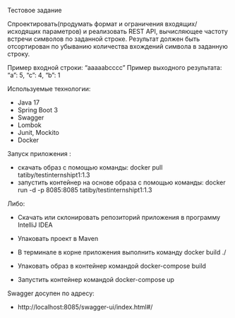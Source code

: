 Тестовое задание

Спроектировать(продумать формат и ограничения входящих/исходящих параметров) и реализовать REST API, вычисляющее частоту встречи символов по заданной строке. Результат должен быть отсортирован по убыванию количества вхождений символа в заданную строку.

Пример входной строки: “aaaaabcccc”
Пример выходного результата: “a”: 5, “c”: 4, “b”: 1

Используемые технологии:
- Java 17
- Spring Boot 3
- Swagger
- Lombok
- Junit, Mockito
- Docker

Запуск приложения :

- скачать образ с помощью команды: docker pull tatiby/testinternshipt1:1.3
- запустить контейнер на основе образа с помощью команды: docker run -d -p 8085:8085 tatiby/testinternshipt1:1.3

Либо:

- Скачать или склонировать репозиторий приложения в программу IntelliJ IDEA

- Упаковать проект в Maven

- В терминале в корне приложения выполнить команду docker build ./

- Упаковать образ в контейнер командой docker-compose build

- Запустить контейнер командой docker-compose up


Swagger досупен по адресу:
- http://localhost:8085/swagger-ui/index.html#/